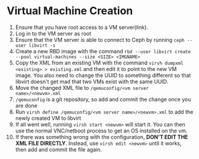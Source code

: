 # Virtual Machine Creation

1. Ensure that you have root access to a VM server\(link\).
2. Log in to the VM server as root
3. Ensure that the VM server is able to connect to Ceph by running `ceph --user libvirt -s`
4. Create a new RBD image with the command `rbd --user libvirt create --pool virtual-machines --size <SIZE> <IMGNAME>`
5. Copy the XML from an existing VM with the command `virsh dumpxml <existing> > existing.xml` and then edit it to point to the new VM image.  You also need to change the UUID to something different so that libvirt doesn't get mad that two VMs exist with the same UUID.
6. Move the changed XML file to `/qemuconfig/<vm server name>/<newvm>.xml`
7. `/qemuconfig` is a git repository, so add and commit the change once you are done
8. Run `virsh define /qemuconfig/<vm server name>/<newvm>.xml` to add the newly created VM to libvirt
9. If all went well, running `virsh start <newvm>` will start it.  You can then use the normal VNC/netboot process to get an OS installed on the vm.
10. If there was something wrong with the configuration, **DON'T EDIT THE XML FILE DIRECTLY**.  Instead, use `virsh edit <newvm>` until it works, then add and commit the file again.

